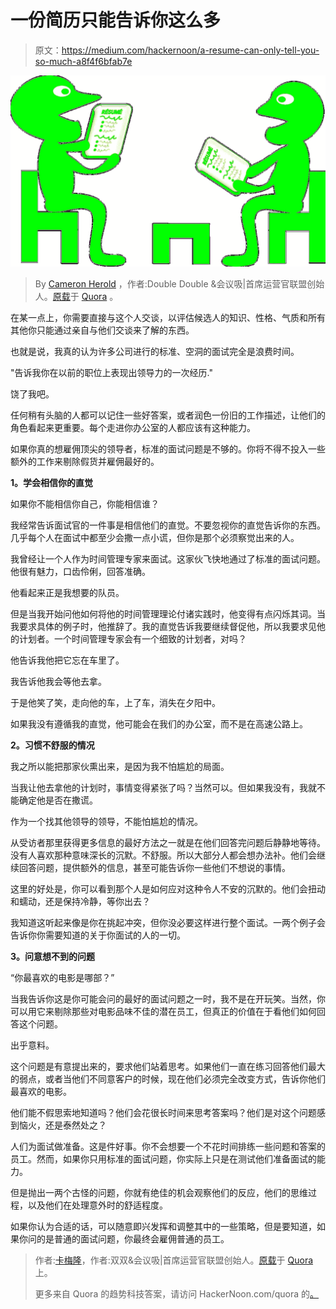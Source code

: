 # 一份简历只能告诉你这么多

> 原文：<https://medium.com/hackernoon/a-resume-can-only-tell-you-so-much-a8f4f6bfab7e>

![](img/0ce87ba2b58c0f93215e3583d92a4988.png)

> By [Cameron Herold](https://www.quora.com/profile/Cameron-Herold) ，作者:Double Double &会议吸|首席运营官联盟创始人。[原载](https://www.quora.com/Startup-Advice-and-Strategy-How-do-you-avoid-hiring-the-wrong-people-for-your-startup/answer/Cameron-Herold)于 [Quora](http://quora.com?ref=hackernoon) 。

在某一点上，你需要直接与这个人交谈，以评估候选人的知识、性格、气质和所有其他你只能通过亲自与他们交谈来了解的东西。

也就是说，我真的认为许多公司进行的标准、空洞的面试完全是浪费时间。

"告诉我你在以前的职位上表现出领导力的一次经历."

饶了我吧。

任何稍有头脑的人都可以记住一些好答案，或者润色一份旧的工作描述，让他们的角色看起来更重要。每个走进你办公室的人都应该有这种能力。

如果你真的想雇佣顶尖的领导者，标准的面试问题是不够的。你将不得不投入一些额外的工作来剔除假货并雇佣最好的。

**1。学会相信你的直觉**

如果你不能相信你自己，你能相信谁？

我经常告诉面试官的一件事是相信他们的直觉。不要忽视你的直觉告诉你的东西。几乎每个人在面试中都至少会撒一点小谎，但你是那个必须察觉出来的人。

我曾经让一个人作为时间管理专家来面试。这家伙飞快地通过了标准的面试问题。他很有魅力，口齿伶俐，回答准确。

他看起来正是我想要的队员。

但是当我开始问他如何将他的时间管理理论付诸实践时，他变得有点闪烁其词。当我要求具体的例子时，他推辞了。我的直觉告诉我要继续督促他，所以我要求见他的计划者。一个时间管理专家会有一个细致的计划者，对吗？

他告诉我他把它忘在车里了。

我告诉他我会等他去拿。

于是他笑了笑，走向他的车，上了车，消失在夕阳中。

如果我没有遵循我的直觉，他可能会在我们的办公室，而不是在高速公路上。

**2。习惯不舒服的情况**

我之所以能把那家伙熏出来，是因为我不怕尴尬的局面。

当我让他去拿他的计划时，事情变得紧张了吗？当然可以。但如果我没有，我就不能确定他是否在撒谎。

作为一个找其他领导的领导，不能怕尴尬的情况。

从受访者那里获得更多信息的最好方法之一就是在他们回答完问题后静静地等待。没有人喜欢那种意味深长的沉默。不舒服。所以大部分人都会想办法补。他们会继续回答问题，提供额外的信息，甚至可能告诉你一些他们不想说的事情。

这里的好处是，你可以看到那个人是如何应对这种令人不安的沉默的。他们会扭动和蠕动，还是保持冷静，等你出去？

我知道这听起来像是你在挑起冲突，但你没必要这样进行整个面试。一两个例子会告诉你你需要知道的关于你面试的人的一切。

**3。问意想不到的问题**

“你最喜欢的电影是哪部？”

当我告诉你这是你可能会问的最好的面试问题之一时，我不是在开玩笑。当然，你可以用它来剔除那些对电影品味不佳的潜在员工，但真正的价值在于看他们如何回答这个问题。

出乎意料。

这个问题是有意提出来的，要求他们站着思考。如果他们一直在练习回答他们最大的弱点，或者当他们不同意客户的时候，现在他们必须完全改变方式，告诉你他们最喜欢的电影。

他们能不假思索地知道吗？他们会花很长时间来思考答案吗？他们是对这个问题感到恼火，还是泰然处之？

人们为面试做准备。这是件好事。你不会想要一个不花时间排练一些问题和答案的员工。然而，如果你只用标准的面试问题，你实际上只是在测试他们准备面试的能力。

但是抛出一两个古怪的问题，你就有绝佳的机会观察他们的反应，他们的思维过程，以及他们在处理意外时的舒适程度。

如果你认为合适的话，可以随意即兴发挥和调整其中的一些策略，但是要知道，如果你问的是普通的面试问题，你最终会雇佣普通的员工。

> 作者:[卡梅隆](https://www.quora.com/profile/Cameron-Herold)，作者:双双&会议吸|首席运营官联盟创始人。[原载](https://www.quora.com/Startup-Advice-and-Strategy-How-do-you-avoid-hiring-the-wrong-people-for-your-startup/answer/Cameron-Herold)于 [Quora](http://quora.com?ref=hackernoon) 上。
> 
> 更多来自 Quora 的趋势科技答案，请访问 HackerNoon.com/quora 的[。](https://hackernoon.com/quora/home)